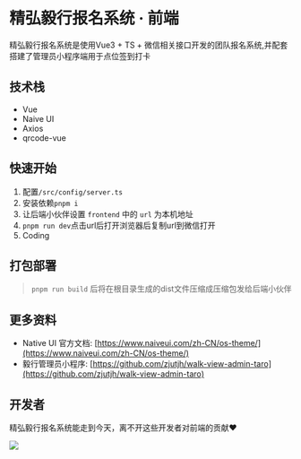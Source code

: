 # 精弘毅行报名系统 · 前端

精弘毅行报名系统是使用Vue3 + TS + 微信相关接口开发的团队报名系统,并配套搭建了管理员小程序端用于点位签到打卡


## 技术栈

- Vue
- Naive UI
- Axios
- qrcode-vue

## 快速开始

1. 配置`/src/config/server.ts`
2. 安装依赖`pnpm i`
3. 让后端小伙伴设置 `frontend` 中的 `url` 为本机地址
4. `pnpm run dev`点击url后打开浏览器后复制url到微信打开
5. Coding

## 打包部署

> `pnpm run build` 后将在根目录生成的dist文件压缩成压缩包发给后端小伙伴 


## 更多资料

- Native UI 官方文档: [https://www.naiveui.com/zh-CN/os-theme/](https://www.naiveui.com/zh-CN/os-theme/)
- 毅行管理员小程序: [https://github.com/zjutjh/walk-view-admin-taro](https://github.com/zjutjh/walk-view-admin-taro)

## 开发者

精弘毅行报名系统能走到今天，离不开这些开发者对前端的贡献❤️

<a href="https://github.com/zjutjh/walk-front/graphs/contributors">
  <img src="https://contrib.rocks/image?repo=zjutjh/walk-front"/>
</a>

